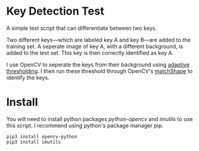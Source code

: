 # Key Detection Test

A simple test script that can differentiate between two keys.

Two different keys—which are labeled key A and key B—are added to the training set. A seperate image of key A, with a different background, is added to the test set. This key is then correctly identified as key A.

I use OpenCV to seperate the keys from their background using [adaptive thresholding](https://docs.opencv.org/trunk/d7/d4d/tutorial_py_thresholding.html). I then run these threshold through OpenCV's [matchShape](https://www.learnopencv.com/shape-matching-using-hu-moments-c-python/) to identify the keys.

# Install

You will need to install python packages *python-opencv* and *imutils* to use this script.
I recommend using python's package manager pip.

```
pip3 install opencv-python
pip3 install imutils
```